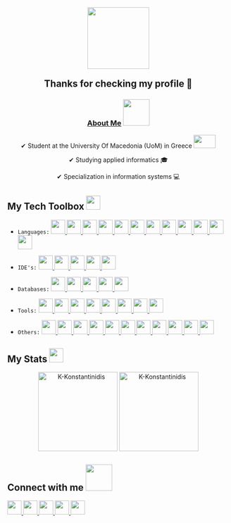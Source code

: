 <h2 align="center">
    <img src="https://media.giphy.com/media/iDbDicWr95THaVsuIF/giphy.gif" width="140px" height="140px">
  
  Thanks for checking my profile 🤗
</h2>

<h3 align="center"><ins>About Me</ins> <img src = https://media.giphy.com/media/iIGT8Y1rOYhBpdHh1C/giphy.gif width="60px"></h3>
 
<p align="center">
✔ Student at the University Of Macedonia (UoM) in Greece <img src="https://www.uom.gr/site/images/logos/UOMLOGOGR.png" width="50px" height="30px"> </p>
<p align="center">
✔ Studying applied informatics 🎓 </p>
<p align="center">
✔ Specialization in information systems 💻 </p>

<h2> My Tech Toolbox <img src = "https://media2.giphy.com/media/QssGEmpkyEOhBCb7e1/giphy.gif?cid=ecf05e47a0n3gi1bfqntqmob8g9aid1oyj2wr3ds3mg700bl&rid=giphy.gif" width="32px"> </h2>

- `Languages:` 
<a href= https://www.java.com/en> <img width ='32px' src ='https://raw.githubusercontent.com/rahulbanerjee26/githubAboutMeGenerator/main/icons/java.svg'> </a>
<a href= https://isocpp.org/> <img width ='32px' src ='https://upload.wikimedia.org/wikipedia/commons/1/18/ISO_C%2B%2B_Logo.svg'> </a>
<a href= https://www.cprogramming.com> <img width ='32px' src ='https://raw.githubusercontent.com/rahulbanerjee26/githubAboutMeGenerator/main/icons/c.svg'> </a>
<a href= https://www.python.org> <img width ='32px' src ='https://raw.githubusercontent.com/rahulbanerjee26/githubAboutMeGenerator/main/icons/python.svg'> </a>
<a href= https://docs.microsoft.com/en-us/dotnet/csharp> <img width ='32px' src = 'https://raw.githubusercontent.com/rahulbanerjee26/githubAboutMeGenerator/main/icons/csharp.svg'> </a>
<a href= https://html.com> <img width ='32px' src ='https://raw.githubusercontent.com/rahulbanerjee26/githubAboutMeGenerator/main/icons/html.svg'> </a>
<a href= https://www.w3schools.com/css> <img width ='32px' src ='https://raw.githubusercontent.com/rahulbanerjee26/githubAboutMeGenerator/main/icons/css.svg'> </a>
<a href= https://www.php.net> <img width ='32px' src ='https://upload.wikimedia.org/wikipedia/commons/thumb/2/27/PHP-logo.svg/1067px-PHP-logo.svg.png'> </a>
<a href= https://www.javascript.com> <img width ='32px' src ='https://raw.githubusercontent.com/rahulbanerjee26/githubAboutMeGenerator/main/icons/javascript.svg'> </a>
<a href= https://www.w3schools.com/sql> <img width ='32px' src ='https://c0.klipartz.com/pngpicture/28/601/gratis-png-ilustracion-del-logotipo-de-sql-base-de-datos-de-microsoft-sql-azure-servidor-de-microsoft-sql-base-de-datos-thumbnail.png'> </a>
<a href= https://www.uml.org> <img width ='32px' src ='https://w3cschoool.com/public/file/UML/uml-tutorial.png'> </a>
<a href= https://www.omg.org/dmn> <img width ='32px' src ='https://www.omg.org/images/logos/DMN-logo.png'> </a>

- `IDE's:` 
<a href= https://developer.android.com> <img width ='32px' src ='https://raw.githubusercontent.com/rahulbanerjee26/githubAboutMeGenerator/main/icons/android.svg'> </a>
<a href= https://code.visualstudio.com/> <img width ='32px' src ='https://upload.wikimedia.org/wikipedia/commons/9/9a/Visual_Studio_Code_1.35_icon.svg'> </a>
<a href= https://www.eclipse.org> <img width ='32px' src ='https://brandslogos.com/wp-content/uploads/images/eclipse-logo-vector.svg'> </a>
<a href= https://www.codeblocks.org> <img width ='32px' src ='https://1.bp.blogspot.com/-h9D36wzWc1E/WRHtrvRXlyI/AAAAAAAABPI/3MGZ1bpRPTYYxFWOkV-QwsXzY9klH-84gCLcB/s400/code%2Bblock%2Blogo.jpg'> </a>
<a href= https://visualstudio.microsoft.com> <img width ='32px' src ='https://upload.wikimedia.org/wikipedia/commons/thumb/5/59/Visual_Studio_Icon_2019.svg/768px-Visual_Studio_Icon_2019.svg.png?20210214224138'> </a>

- `Databases:` 
<a href= https://www.mysql.com> <img width ='32px' src ='https://raw.githubusercontent.com/rahulbanerjee26/githubAboutMeGenerator/main/icons/mysql.svg'> </a>
<a href= https://mariadb.org> <img width ='32px' src ='https://raw.githubusercontent.com/rahulbanerjee26/githubAboutMeGenerator/main/icons/mariadb.svg'> </a>
<a href= https://www.mongodb.com> <img width ='32px' src ='https://raw.githubusercontent.com/rahulbanerjee26/githubAboutMeGenerator/main/icons/mongodb.svg'> </a>
<a href= https://www.postgresql.org> <img width ='32px' src ='https://raw.githubusercontent.com/rahulbanerjee26/githubAboutMeGenerator/main/icons/postgresql.svg'> </a>
<a href= https://www.sqlite.org/index.html> <img width ='32px' src ='https://www.esoftner.com/wp-content/uploads/2019/12/SQLite.png'> </a>

- `Tools:` 
<a href= https://www.postman.com> <img width ='32px' src ='https://res.cloudinary.com/postman/image/upload/t_team_logo/v1629869194/team/2893aede23f01bfcbd2319326bc96a6ed0524eba759745ed6d73405a3a8b67a8'> </a>
<a href= https://spring.io/projects/spring-boot> <img width ='32px' src ='https://avatars.githubusercontent.com/u/5138804?s=200&v=4'> </a>
<a href= https://getbootstrap.com> <img width ='32px' src ='https://raw.githubusercontent.com/rahulbanerjee26/githubAboutMeGenerator/main/icons/bootstrap.svg'> </a>
<a href= https://www.w3schools.com/xml/ajax_intro.asp> <img width ='32px' src ='https://icon-library.com/images/ajax-icon/ajax-icon-7.jpg'> </a>
<a href= https://wordpress.com> <img width ='32px' src ='https://raw.githubusercontent.com/rahulbanerjee26/githubAboutMeGenerator/main/icons/wordpress.svg'> </a>
<a href= http://dia-installer.de> <img width ='32px' src ='http://static.dia-installer.de/images/dia.png'> </a>
<a href= https://www.visual-paradigm.com> <img width ='32px' src ='https://encrypted-tbn0.gstatic.com/images?q=tbn:ANd9GcQRpv-82spS0PeYXqWrsm2Lt3e93bZ8_1_5vWxqrWCh10uB6K2sd9nxAcPHhckj8zd0tjs&usqp=CAU'> </a>
<a href= https://www.lindo.com> <img width ='32px' src ='https://pbs.twimg.com/profile_images/443758159509729280/WuVGbGVh_400x400.jpeg'> </a>

- `Others:` 
<a href= https://www.bpmn.org> <img width ='32px' src ='https://www.omg.org/images/logos/BPMN-logo.svg'> </a>
<a href= https://camunda.com> <img width ='32px' src ='https://docs.camunda.org/manual/7.16/img/Camunda-Circle.svg'> </a>
<a href= https://rapidminer.com> <img width ='32px' src ='https://media.glassdoor.com/sql/884088/rapidminer-squareLogo-1653401494708.png'> </a>
<a href= https://www.autodesk.com/products/3ds-max/overview> <img width ='32px' src ='https://seeklogo.com/images/1/3ds-max-logo-4C228D4A3D-seeklogo.com.png'> </a>
<a href= https://www.adobe.com/products/photoshop.html> <img width ='32px' src ='https://raw.githubusercontent.com/rahulbanerjee26/githubAboutMeGenerator/main/icons/photoshop.svg'> </a>
<a href= https://www.tableau.com/> <img width ='32px' src ='https://sybyl.com/wp-content/uploads/2019/11/Tableau-Logo-for-website-300x300.jpg'> </a>
<a href= https://kanbanize.com> <img width ='32px' src ='https://gdm-catalog-fmapi-prod.imgix.net/ProductLogo/29a0cda2-8ab7-4d7e-980d-b4736a6493f6.png?auto=format&ixlib=react-9.0.3'> </a>
<a href= https://slack.com> <img width ='32px' src ='https://is4-ssl.mzstatic.com/image/thumb/Purple126/v4/20/91/76/2091769d-32c3-c277-a44c-3a848e1bec0c/electron.png/1200x630bb.png'> </a>
<a href= https://cawemo.com> <img width ='32px' src ='https://avatars.githubusercontent.com/u/19708735?s=200&v=4'> </a>
<a href= https://www.sap.com/index.html> <img width ='32px' src ='https://upload.wikimedia.org/wikipedia/commons/8/8f/SAP-Logo.svg'> </a>
<a href= https://www.microsoft.com/el-gr/microsoft-365/project/project-management-software> <img width ='32px' src ='https://el.wizcase.com/wp-content/uploads/2020/12/MS_Project_Logo.png'> </a>

<h2>My Stats <img src = https://media.giphy.com/media/cj87CxfRtrUifF3Ryk/giphy.gif width="32px" height="32px"> </h2>

<p align="center"><img height="180em" src="https://github-readme-stats.vercel.app/api?username=K-Konstantinidis&hide_border=true&include_all_commits=true&show_icons=true&theme=midnight-purple" alt="K-Konstantinidis" align = "center"/>
<img height="180em" src="https://github-readme-stats.vercel.app/api/top-langs?username=K-Konstantinidis&show_icons=true&locale=en&layout=compact&hide_border=true&theme=midnight-purple&langs_count=6" alt="K-Konstantinidis" align = "center"/></p>

<h2> Connect with me <img src='https://raw.githubusercontent.com/ShahriarShafin/ShahriarShafin/main/Assets/handshake.gif' width="60px"> </h2>
                                                                                                                                       
<a href='https://www.github.com/K-Konstantinidis'> <img width ='32px' src ='https://raw.githubusercontent.com/rahulbanerjee26/githubAboutMeGenerator/main/icons/github.svg'> </a> 
<a href=https://discord.com/channels/@me/459034063316058112> <img width ='32px' src ='https://raw.githubusercontent.com/rahulbanerjee26/githubAboutMeGenerator/main/icons/discord.svg'> </a>
<a href= https://open.spotify.com/user/oqafqlcj2gctdthb04z96z6ab> <img width ='32px' src ='https://raw.githubusercontent.com/rahulbanerjee26/githubAboutMeGenerator/main/icons/spotify.svg'> </a>
<a href="mailto:konstantinides.kon@gmail.com"> <img width ='32px' src ='https://logodownload.org/wp-content/uploads/2018/03/gmail-logo-16.png'> </a>
<a href="https://www.linkedin.com/in/konstantinos-konstantinidis-7386a323a"> <img width ='32px' src ="https://raw.githubusercontent.com/danielcranney/readme-generator/main/public/icons/socials/linkedin.svg"></a>
